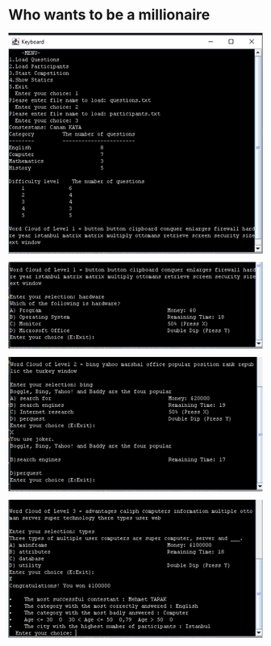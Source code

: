 # Who wants to be a millionaire

![banner resmi](https://github.com/emrepiristinee/Who-wants-to-be-a-millionaire/blob/main/photo/Ekran%20g%C3%B6r%C3%BCnt%C3%BCs%C3%BC%202022-03-19%20175242.png)

![banner resmi](https://github.com/emrepiristinee/Who-wants-to-be-a-millionaire/blob/main/photo/Ekran%20g%C3%B6r%C3%BCnt%C3%BCs%C3%BC%202022-03-19%20175304.png)

![banner resmi](https://github.com/emrepiristinee/Who-wants-to-be-a-millionaire/blob/main/photo/Ekran%20g%C3%B6r%C3%BCnt%C3%BCs%C3%BC%202022-03-19%20175323.png)

![banner resmi](https://github.com/emrepiristinee/Who-wants-to-be-a-millionaire/blob/main/photo/Ekran%20g%C3%B6r%C3%BCnt%C3%BCs%C3%BC%202022-03-19%20175345.png)
